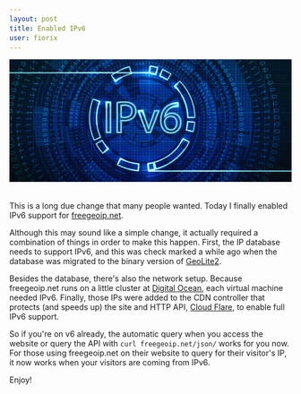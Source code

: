 ```yaml
---
layout: post
title: Enabled IPv6
user: fiorix
---
```


<div class="row-fluid">
  <div class="span12 pagination-centered">
    <img src="/img/ipv6.png" alt="">
  </div>
</div>
<br>

This is a long due change that many people wanted. Today I finally enabled
IPv6 support for [freegeoip.net](https://freegeoip.net).

Although this may sound like a simple change, it actually required a
combination of things in order to make this happen. First, the IP database
needs to support IPv6, and this was check marked a while ago when the
database was migrated to the binary version of
[GeoLite2](http://dev.maxmind.com/geoip/geoip2/geolite2/).

Besides the database, there's also the network setup. Because freegeoip.net
runs on a little cluster at [Digital Ocean](https://www.digitalocean.com),
each virtual machine needed IPv6. Finally, those IPs were added to the CDN
controller that protects (and speeds up) the site and HTTP API,
[Cloud Flare](https://www.cloudflare.com/), to enable full IPv6 support.

So if you're on v6 already, the automatic query when you access the website
or query the API with `curl freegeoip.net/json/` works for you now. For
those using freegeoip.net on their website to query for their visitor's IP,
it now works when your visitors are coming from IPv6.

Enjoy!

